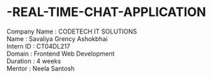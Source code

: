 # -REAL-TIME-CHAT-APPLICATION

Company Name  : CODETECH IT SOLUTIONS              
Name          : Savaliya Grency Ashokbhai          
Intern ID     : CT04DL217                          
Domain        : Frontend Web Development           
Duration      : 4 weeks                            
Mentor        : Neela Santosh
